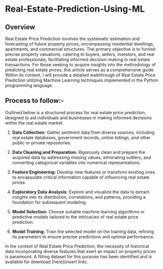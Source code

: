 # Real-Estate-Prediction-Using-ML
## Overview
Real Estate Price Prediction involves the systematic estimation and forecasting of future property prices, encompassing residential dwellings, apartments, and commercial structures. The primary objective is to furnish precise property valuations, catering to buyers, sellers, investors, and real estate professionals, facilitating informed decision-making in real estate transactions. For those seeking to acquire insights into the methodology of predicting real estate prices, this article serves as a comprehensive guide. Within its content, I will provide a detailed walkthrough of Real Estate Price Prediction utilizing Machine Learning techniques implemented in the Python programming language.
## Process to follow:-
Outlined below is a structured process for real estate price prediction, designed to aid individuals and businesses in making informed decisions within the real estate market:

1. **Data Collection:** Gather pertinent data from diverse sources, including real estate databases, government records, online listings, and other public or private repositories.

2. **Data Cleaning and Preparation:** Rigorously clean and prepare the acquired data by addressing missing values, eliminating outliers, and converting categorical variables into numerical representations.

3. **Feature Engineering:** Develop new features or transform existing ones to encapsulate critical information capable of influencing real estate prices.

4. **Exploratory Data Analysis:** Explore and visualize the data to extract insights into its distribution, correlations, and patterns, providing a foundation for subsequent modeling.

5. **Model Selection:** Choose suitable machine learning algorithms or predictive models tailored to the intricacies of real estate price prediction.

6. **Model Training:** Train the selected model on the training data, refining its parameters to ensure precise predictions and optimal performance.

In the context of Real Estate Price Prediction, the necessity of historical data incorporating diverse features that exert an impact on property prices is paramount. A fitting dataset for this purpose has been identified and is available for download [here](insert link).
